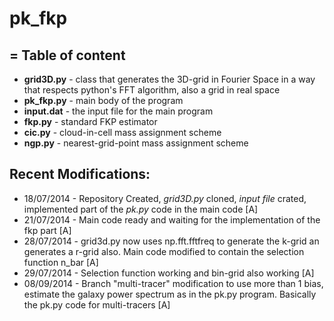 pk_fkp
======
= 
Table of content
---
- **grid3D.py** - class that generates the 3D-grid in Fourier Space in a way that respects python's FFT algorithm, also a grid in real space
- **pk_fkp.py** - main body of the program
- **input.dat** - the input file for the main program
- **fkp.py** - standard FKP estimator 
- **cic.py** - cloud-in-cell mass assignment scheme
- **ngp.py** - nearest-grid-point mass assignment scheme

Recent Modifications:
---
- 18/07/2014 - Repository Created, *grid3D.py* cloned, *input file* crated, implemented part of the *pk.py* code in the main code [A]
- 21/07/2014 - Main code ready and waiting for the implementation of the fkp part [A]
- 28/07/2014 - grid3d.py now uses np.fft.fftfreq to generate the k-grid an generates a r-grid also. Main code modified to contain the selection function n_bar [A]
- 29/07/2014 - Selection function working and bin-grid also working [A]
- 08/09/2014 - Branch "multi-tracer" modification to use more than 1 bias, estimate the galaxy power spectrum as in the pk.py program. Basically the pk.py code for multi-tracers [A] 
